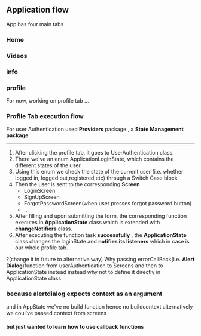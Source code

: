 ## Application flow

App has four main tabs

###  Home
###  Videos
###  info 
###  profile

For now, working on profile tab ...

### Profile Tab execution flow

For user Authentication used **Providers** package ,
 a **State Management package**

 **********
 1. After clicking the profile tab, it goes to UserAuthentication class.
 2. There we've an enum ApplicationLoginState, which contains the different      states of the user.
 3. Using this enum we check the state of the current user (i.e. whether logged in, logged out,registered,etc) through a Switch Case block
 4. Then the user is sent to the corresponding **Screen** 
     - LoginScreen
     - SignUpScreen
     - ForgotPasswordScreen(when user presses forgot password button)
     - ... 
5. After filling  and upon submitting the form,
the corresponding function executes in **ApplicationState** class which is 
extended with **changeNotifiers** class.
6. After executing the function task **successfully** , the **ApplicationState** class changes the loginState and **notifies its listeners** which in case is our whole profile tab.

 ?(change it in future to alternative way)
Why passing errorCallBack(i.e. **Alert Dialog**)function from userAuthentication to Screens and then to ApplicationState instead instead why not to define it directly in ApplicationState class

### because alertdialog expects context as an argument
and in AppState we've no build function hence no buildcontext
           alternatively we coul've passed context from screens 
#### but just wanted to  learn how to use callback functions


 



